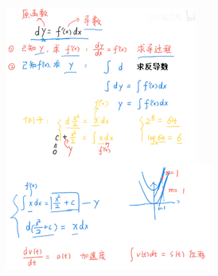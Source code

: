![](../../photo/Pasted%20image%2020240319142102.png)
![](../../photo/Pasted%20image%2020240319142153.png)
